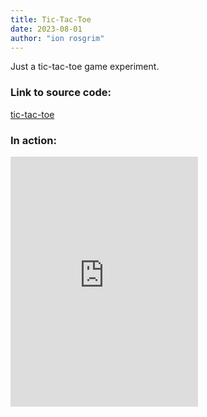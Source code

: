 ```yaml
---
title: Tic-Tac-Toe
date: 2023-08-01
author: "ion rosgrim"
---
```


Just a tic-tac-toe game experiment.


### Link to source code:

[tic-tac-toe](https://github.com/irosgrim/tic-tac-toe)

### In action:

<iframe src="https://irosgrim.github.io/tic-tac-toe/" frameborder="0" style="width: 300px; height: 400px" loading="lazy"></iframe>
